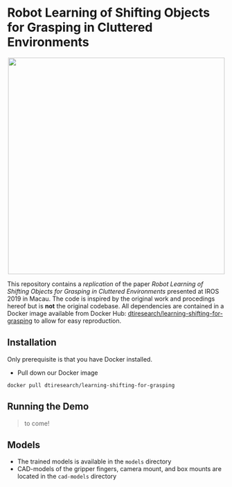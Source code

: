 # Robot Learning of Shifting Objects for Grasping in Cluttered Environments

<div align="center">
  <img width="500" src="https://raw.githubusercontent.com/dti-research/learning-shifting-for-grasping/bug/new-codebase/resources/IMG_1829.jpeg">
</div>

This repository contains a *replication* of the paper *Robot Learning of Shifting Objects for Grasping in Cluttered Environments* presented at IROS 2019 in Macau. The code is inspired by the original work and procedings hereof but is **not** the original codebase. All dependencies are contained in a Docker image available from Docker Hub: [dtiresearch/learning-shifting-for-grasping](https://hub.docker.com/repository/docker/dtiresearch/learning-shifting-for-grasping) to allow for easy reproduction.

## Installation

Only prerequisite is that you have Docker installed.

- Pull down our Docker image

```
docker pull dtiresearch/learning-shifting-for-grasping
```

## Running the Demo

> to come!

## Models

- The trained models is available in the `models` directory
- CAD-models of the gripper fingers, camera mount, and box mounts are located in the `cad-models` directory